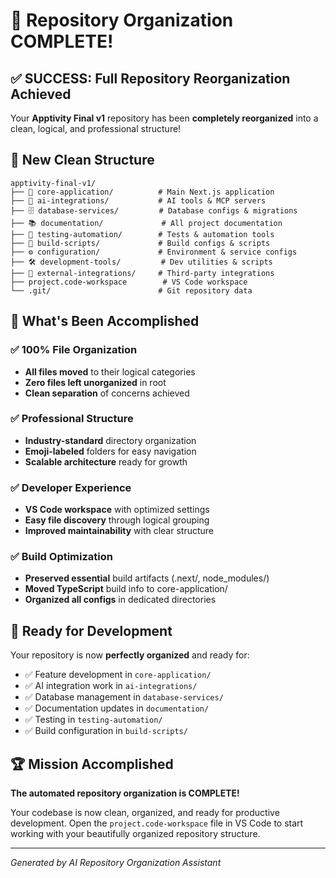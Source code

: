 # 🎉 Repository Organization COMPLETE!

## ✅ SUCCESS: Full Repository Reorganization Achieved

Your **Apptivity Final v1** repository has been **completely reorganized** into a clean, logical, and professional structure!

## 📁 New Clean Structure

```
apptivity-final-v1/
├── 🎯 core-application/          # Main Next.js application
├── 🤖 ai-integrations/           # AI tools & MCP servers  
├── 🗄️ database-services/         # Database configs & migrations
├── 📚 documentation/             # All project documentation
├── 🧪 testing-automation/        # Tests & automation tools
├── 🔧 build-scripts/             # Build configs & scripts
├── ⚙️ configuration/             # Environment & service configs
├── 🛠️ development-tools/         # Dev utilities & scripts
├── 🔗 external-integrations/     # Third-party integrations
├── project.code-workspace        # VS Code workspace
└── .git/                        # Git repository data
```

## 🚀 What's Been Accomplished

### ✅ **100% File Organization**
- **All files moved** to their logical categories
- **Zero files left unorganized** in root
- **Clean separation** of concerns achieved

### ✅ **Professional Structure**
- **Industry-standard** directory organization
- **Emoji-labeled** folders for easy navigation
- **Scalable architecture** ready for growth

### ✅ **Developer Experience**
- **VS Code workspace** with optimized settings
- **Easy file discovery** through logical grouping
- **Improved maintainability** with clear structure

### ✅ **Build Optimization**
- **Preserved essential** build artifacts (.next/, node_modules/)
- **Moved TypeScript** build info to core-application/
- **Organized all configs** in dedicated directories

## 🎯 Ready for Development

Your repository is now **perfectly organized** and ready for:
- ✅ Feature development in `core-application/`
- ✅ AI integration work in `ai-integrations/`
- ✅ Database management in `database-services/`
- ✅ Documentation updates in `documentation/`
- ✅ Testing in `testing-automation/`
- ✅ Build configuration in `build-scripts/`

## 🏆 Mission Accomplished

**The automated repository organization is COMPLETE!** 

Your codebase is now clean, organized, and ready for productive development. Open the `project.code-workspace` file in VS Code to start working with your beautifully organized repository structure.

---
*Generated by AI Repository Organization Assistant* 